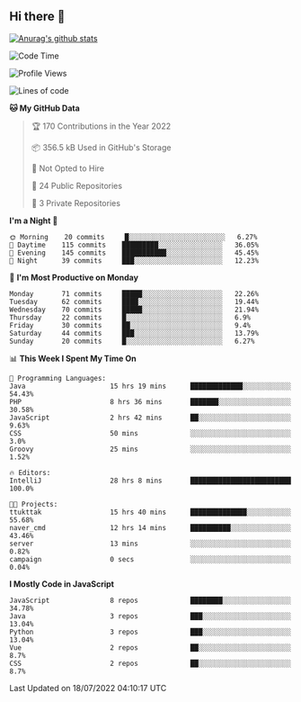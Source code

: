 ## Hi there 👋

[![Anurag's github stats](https://github-readme-stats.vercel.app/api?username=Songwonseok)](https://github.com/anuraghazra/github-readme-stats)



<!--START_SECTION:waka-->
![Code Time](http://img.shields.io/badge/Code%20Time-1%2C627%20hrs%2032%20mins-blue)

![Profile Views](http://img.shields.io/badge/Profile%20Views-0-blue)

![Lines of code](https://img.shields.io/badge/From%20Hello%20World%20I%27ve%20Written-3%20Million%20lines%20of%20code-blue)

**🐱 My GitHub Data** 

> 🏆 170 Contributions in the Year 2022
 > 
> 📦 356.5 kB Used in GitHub's Storage 
 > 
> 🚫 Not Opted to Hire
 > 
> 📜 24 Public Repositories 
 > 
> 🔑 3 Private Repositories  
 > 
**I'm a Night 🦉** 

```text
🌞 Morning    20 commits     █░░░░░░░░░░░░░░░░░░░░░░░░   6.27% 
🌆 Daytime    115 commits    █████████░░░░░░░░░░░░░░░░   36.05% 
🌃 Evening    145 commits    ███████████░░░░░░░░░░░░░░   45.45% 
🌙 Night      39 commits     ███░░░░░░░░░░░░░░░░░░░░░░   12.23%

```
📅 **I'm Most Productive on Monday** 

```text
Monday       71 commits     █████░░░░░░░░░░░░░░░░░░░░   22.26% 
Tuesday      62 commits     ████░░░░░░░░░░░░░░░░░░░░░   19.44% 
Wednesday    70 commits     █████░░░░░░░░░░░░░░░░░░░░   21.94% 
Thursday     22 commits     █░░░░░░░░░░░░░░░░░░░░░░░░   6.9% 
Friday       30 commits     ██░░░░░░░░░░░░░░░░░░░░░░░   9.4% 
Saturday     44 commits     ███░░░░░░░░░░░░░░░░░░░░░░   13.79% 
Sunday       20 commits     █░░░░░░░░░░░░░░░░░░░░░░░░   6.27%

```


📊 **This Week I Spent My Time On** 

```text
💬 Programming Languages: 
Java                     15 hrs 19 mins      █████████████░░░░░░░░░░░░   54.43% 
PHP                      8 hrs 36 mins       ███████░░░░░░░░░░░░░░░░░░   30.58% 
JavaScript               2 hrs 42 mins       ██░░░░░░░░░░░░░░░░░░░░░░░   9.63% 
CSS                      50 mins             ░░░░░░░░░░░░░░░░░░░░░░░░░   3.0% 
Groovy                   25 mins             ░░░░░░░░░░░░░░░░░░░░░░░░░   1.52%

🔥 Editors: 
IntelliJ                 28 hrs 8 mins       █████████████████████████   100.0%

🐱‍💻 Projects: 
ttukttak                 15 hrs 40 mins      ██████████████░░░░░░░░░░░   55.68% 
naver_cmd                12 hrs 14 mins      ██████████░░░░░░░░░░░░░░░   43.46% 
server                   13 mins             ░░░░░░░░░░░░░░░░░░░░░░░░░   0.82% 
campaign                 0 secs              ░░░░░░░░░░░░░░░░░░░░░░░░░   0.04%

```

**I Mostly Code in JavaScript** 

```text
JavaScript               8 repos             ████████░░░░░░░░░░░░░░░░░   34.78% 
Java                     3 repos             ███░░░░░░░░░░░░░░░░░░░░░░   13.04% 
Python                   3 repos             ███░░░░░░░░░░░░░░░░░░░░░░   13.04% 
Vue                      2 repos             ██░░░░░░░░░░░░░░░░░░░░░░░   8.7% 
CSS                      2 repos             ██░░░░░░░░░░░░░░░░░░░░░░░   8.7%

```



 Last Updated on 18/07/2022 04:10:17 UTC
<!--END_SECTION:waka-->
